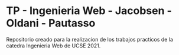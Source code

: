# TP - Ingenieria Web - Jacobsen - Oldani - Pautasso

Repositorio creado para la realizacion de los trabajos practicos de la catedra Ingenieria Web de UCSE 2021. 
